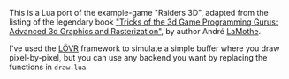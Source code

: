 This is a Lua port of the example-game "Raiders 3D", adapted from the listing of the legendary book ["Tricks of the 3d Game Programming Gurus: Advanced 3d Graphics and Rasterization"](https://www.amazon.com/Tricks-Programming-Gurus-Advanced-Graphics-Rasterization/dp/0672318350),
by author André [LaMothe](https://en.wikipedia.org/wiki/Andr%C3%A9_LaMothe).


I've used the [LÖVR](https://lovr.org/) framework to simulate a simple buffer where you draw pixel-by-pixel, but you can use any backend you want by replacing the functions in `draw.lua` 
